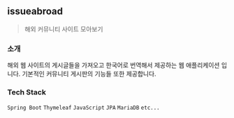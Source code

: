 ## issueabroad
> 해외 커뮤니티 사이트 모아보기


### 소개
해외 웹 사이트의 게시글들을 가져오고 한국어로 번역해서 제공하는 웹 애플리케이션 입니다.
기본적인 커뮤니티 게시판의 기능들 또한 제공합니다.

### Tech Stack
`Spring Boot` `Thymeleaf` `JavaScript` `JPA`  `MariaDB` `etc...`



